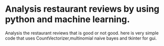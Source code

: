 # Analysis restaurant reviews by using python and machine learning.
Analysis the restaurant reviews that is good or not good.
here is very simple code that uses CountVectorizer,multinomial naive bayes and tkinter for gui.
